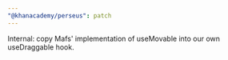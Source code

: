 ```yaml
---
"@khanacademy/perseus": patch
---
```


Internal: copy Mafs' implementation of useMovable into our own useDraggable hook.
